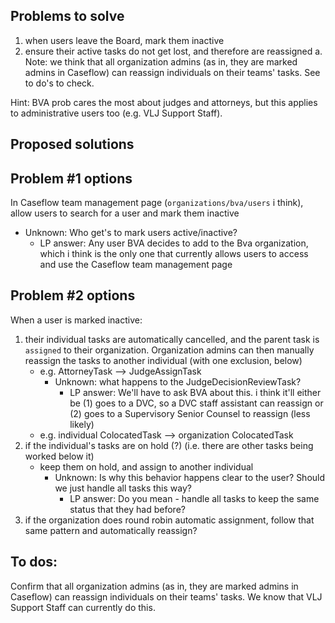 ## Problems to solve

1. when users leave the Board, mark them inactive 
2. ensure their active tasks do not get lost, and therefore are reassigned
    a. Note: we think that all organization admins (as in, they are marked admins in Caseflow) can reassign individuals on their teams' tasks. See to do's to check.

Hint: BVA prob cares the most about judges and attorneys, but this applies to administrative users too (e.g. VLJ Support Staff). 

## Proposed solutions

## Problem #1 options

In Caseflow team management page (`organizations/bva/users` i think), allow users to search for a user and mark them inactive

* Unknown: Who get's to mark users active/inactive?
    - LP answer: Any user BVA decides to add to the Bva organization, which i think is the only one that currently allows users to access and use the Caseflow team management page

## Problem #2 options 

When a user is marked inactive:

1. their individual tasks are automatically cancelled, and the parent task is `assigned` to their organization. Organization admins can then manually reassign the tasks to another individual (with one exclusion, below)
    * e.g. AttorneyTask --> JudgeAssignTask
        - Unknown: what happens to the JudgeDecisionReviewTask?
            * LP answer: We'll have to ask BVA about this. i think it'll either be (1) goes to a DVC, so a DVC staff assistant can reassign or (2) goes to a Supervisory Senior Counsel to reassign (less likely)
    * e.g. individual ColocatedTask --> organization ColocatedTask
2. if the individual's tasks are on hold (?) (i.e. there are other tasks being worked below it)
    * keep them on hold, and assign to another individual
        - Unknown: Is why this behavior happens clear to the user? Should we just handle all tasks this way?
            * LP answer: Do you mean - handle all tasks to keep the same status that they had before? 
3. if the organization does round robin automatic assignment, follow that same pattern and automatically reassign?

## To dos:

Confirm that all organization admins (as in, they are marked admins in Caseflow) can reassign individuals on their teams' tasks. We know that VLJ Support Staff can currently do this.